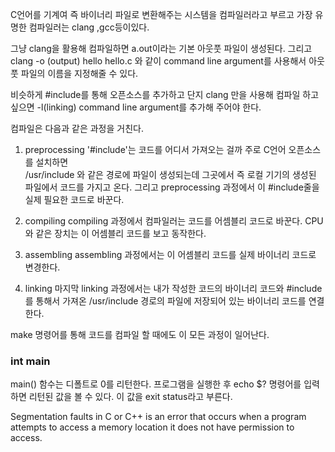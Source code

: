 C언어를 기계여 즉 바이너리 파일로 변환해주는 시스템을 컴파일러라고 부르고 가장 유명한 컴파일러는 clang ,gcc등이있다.

그냥 clang을 활용해 컴파일하면 a.out이라는 기본 아웃풋 파일이 생성된다. 그리고 clang -o (output) hello hello.c 와 같이 command line argument를 사용해서 아웃풋 파일의 이름을 지정해줄 수 있다. 

비슷하게 #include를 통해 오픈소스를 추가하고 단지 clang 만을 사용해 컴파일 하고 싶으면 -l(linking) command line argument를 추가해 주어야 한다. 

컴파일은 다음과 같은 과정을 거친다.

1. preprocessing
'#include'는 코드를 어디서 가져오는 걸까 주로 C언어 오픈소스를 설치하면  
/usr/include 와 같은 경로에 파일이 생성되는데 그곳에서 즉 로컬 기기의 생성된 파일에서 코드를 가지고 온다.
그리고 preprocessing 과정에서 이 #include줄을 실제 필요한 코드로 바꾼다.

2. compiling
compiling 과정에서 컴파일러는 코드를 어셈블리 코드로 바꾼다. CPU와 같은 장치는 이 어셈블리 코드를 보고 동작한다.

3. assembling
assembling 과정에서는 이 어셈블리 코드를 실제 바이너리 코드로 변경한다. 

4. linking
마지막 linking 과정에서는 내가 작성한 코드의 바이너리 코드와 #include를 통해서 가져온 /usr/include 경로의 파일에 저장되어 있는 바이너리 코드를 연결한다. 

make 명령어를 통해 코드를 컴파일 할 때에도 이 모든 과정이 일어난다.

### int main 
main() 함수는 디폴트로 0를 리턴한다.
프로그램을 실행한 후 echo $? 명령어를 입력하면 리턴된 값을 볼 수 있다.
이 값을 exit status라고 부른다.

Segmentation faults in C or C++ is an error that occurs when a program attempts to access a memory location it does not have permission to access. 